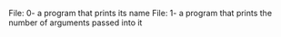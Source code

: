 File: 0- a program that prints its name
File: 1- a program that prints the number of arguments passed into it
